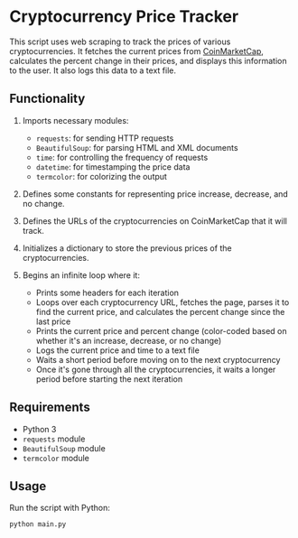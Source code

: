 
# Cryptocurrency Price Tracker

This script uses web scraping to track the prices of various cryptocurrencies. It fetches the current prices from [CoinMarketCap](https://coinmarketcap.com/), calculates the percent change in their prices, and displays this information to the user. It also logs this data to a text file.

## Functionality

1. Imports necessary modules:
   - `requests`: for sending HTTP requests
   - `BeautifulSoup`: for parsing HTML and XML documents
   - `time`: for controlling the frequency of requests
   - `datetime`: for timestamping the price data
   - `termcolor`: for colorizing the output

2. Defines some constants for representing price increase, decrease, and no change.

3. Defines the URLs of the cryptocurrencies on CoinMarketCap that it will track.

4. Initializes a dictionary to store the previous prices of the cryptocurrencies.

5. Begins an infinite loop where it:
   - Prints some headers for each iteration
   - Loops over each cryptocurrency URL, fetches the page, parses it to find the current price, and calculates the percent change since the last price
   - Prints the current price and percent change (color-coded based on whether it's an increase, decrease, or no change)
   - Logs the current price and time to a text file
   - Waits a short period before moving on to the next cryptocurrency
   - Once it's gone through all the cryptocurrencies, it waits a longer period before starting the next iteration

## Requirements

- Python 3
- `requests` module
- `BeautifulSoup` module
- `termcolor` module

## Usage

Run the script with Python:

```
python main.py
```
